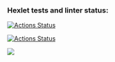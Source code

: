 ### Hexlet tests and linter status:
[![Actions Status](https://github.com/reymezis/frontend-project-lvl3/workflows/hexlet-check/badge.svg)](https://github.com/reymezis/frontend-project-lvl3/actions)

[![Actions Status](https://github.com/reymezis/frontend-project-lvl3/workflows//Node-CI/badge.svg)](https://github.com/reymezis/frontend-project-lvl3/actions)

<a href="https://codeclimate.com/github/reymezis/frontend-project-lvl3/maintainability"><img src="https://api.codeclimate.com/v1/badges/34292a1efa200d91f3c2/maintainability" /></a>